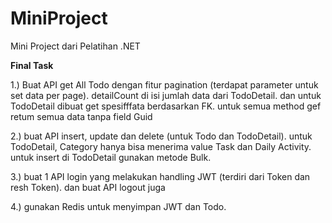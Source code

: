 # MiniProject
Mini Project dari Pelatihan .NET


**Final Task**


1.) Buat API get All Todo dengan fitur pagination (terdapat parameter untuk set data per page). detailCount di isi jumlah data dari TodoDetail. dan untuk TodoDetail dibuat get spesifffata berdasarkan FK. untuk semua method gef retum semua data tanpa field Guid

2.) buat API insert, update dan delete (untuk Todo dan TodoDetail). untuk TodoDetail, Category hanya bisa menerima value Task dan Daily Activity. untuk insert di TodoDetail gunakan metode Bulk.

3.) buat 1 API login yang melakukan handling JWT (terdiri dari Token dan resh Token). dan buat API logout juga

4.) gunakan Redis untuk menyimpan JWT dan Todo.
